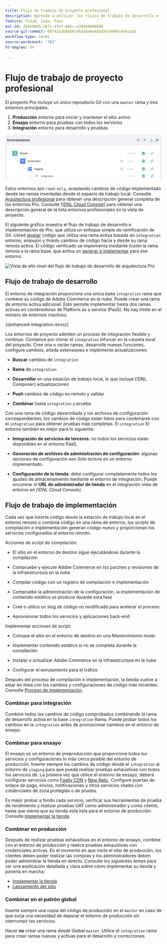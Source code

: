 ```yaml
---
title: Flujo de trabajo de proyecto profesional
description: Aprenda a utilizar los flujos de trabajo de desarrollo e implementación de Pro.
feature: Cloud, Iaas, Paas
exl-id: 103e90d5-2ef2-4fef-845c-439344666b00
source-git-commit: 08f43a3b0a50cdb2a5e8a45bd2e2448bc6dbca2b
workflow-type: tm+mt
source-wordcount: '782'
ht-degree: 0%

---
```


# Flujo de trabajo de proyecto profesional

El proyecto Pro incluye un único repositorio Git con una `master` rama y tres entornos principales:

1. **Producción** entorno para iniciar y mantener el sitio activo
1. **Ensayo** entorno para pruebas con todos los servicios
1. **Integración** entorno para desarrollo y pruebas

![Lista de entornos profesionales](../../assets/pro-environments.png)

Estos entornos son `read-only`, aceptando cambios de código implementado desde las ramas insertadas desde el espacio de trabajo local. Consulte [Arquitectura profesional](pro-architecture.md) para obtener una descripción general completa de los entornos Pro. Consulte [[!DNL Cloud Console]](../project/overview.md#cloud-console) para obtener una descripción general de la lista entornos profesionales en la vista de proyecto.

El siguiente gráfico muestra el flujo de trabajo de desarrollo e implementación de Pro, que utiliza un enfoque simple de ramificación de Git. Usted [revelar](#development-workflow) código que utiliza una rama activa basada en `integration` entorno, _empujón_ y _tirante_ cambios de código hacia y desde su rama remota activa. El código verificado se implementa mediante _fusión_ la rama remota a la rama base, que activa un [generar e implementar](#deployment-workflow) para ese entorno.

![Vista de alto nivel del flujo de trabajo de desarrollo de arquitectura Pro](../../assets/pro-dev-workflow.png)

## Flujo de trabajo de desarrollo

El entorno de integración proporciona una única base `integration` rama que contiene su código de Adobe Commerce en la nube. Puede crear una rama de entorno activa adicional. Esto permite implementar hasta dos ramas activas en contenedores de Platform as a service (PaaS). No hay límite en el número de entornos inactivos.

{{enhanced-integration-envs}}

Los entornos de proyecto admiten un proceso de integración flexible y continuo. Comience por clonar el `integration` bifurcar en la carpeta local del proyecto. Cree una o varias ramas, desarrolle nuevas funciones, configure cambios, añada extensiones e implemente actualizaciones:

- **Buscar** cambios de `integration`

- **Rama** de `integration`

- **Desarrollar** en una estación de trabajo local, lo que incluye [!DNL Composer] actualizaciones

- **Push** cambios de código en remoto y validar

- **Combinar** hasta `integration` y prueba

Con una rama de código desarrollada y los archivos de configuración correspondientes, los cambios de código están listos para combinarse con el `integration` para obtener pruebas más completas. El `integration` El entorno también es mejor para lo siguiente:

- **Integración de servicios de terceros**: no todos los servicios están disponibles en el entorno PaaS.

- **Generación de archivos de administración de configuración**: algunas opciones de configuración son _Solo lectura_ en un entorno implementado.

- **Configuración de la tienda**: debe configurar completamente todos los ajustes de almacenamiento mediante el entorno de integración. Puede encontrar el **URL de administrador de tienda** en el _integración_ vista de entorno en _[!DNL Cloud Console]_.

## Flujo de trabajo de implementación

Cada vez que inserta código desde la estación de trabajo local en el entorno remoto o combina código en una rama de entorno, los scripts de compilación e implementación generan código nuevo y proporcionan los servicios configurados al entorno remoto.

Acciones de script de compilación:

- El sitio en el entorno de destino sigue ejecutándose durante la compilación

- Compruebe y ejecute Adobe Commerce en los parches y revisiones de la infraestructura en la nube

- Compilar código con un registro de compilación e implementación

- Compruebe la administración de la configuración, la implementación de contenido estático se produce durante esta fase

- Cree o utilice un slug de código no modificado para acelerar el proceso

- Aprovisionar todos los servicios y aplicaciones back-end

Implementar acciones de script:

- Coloque el sitio en el entorno de destino en una _Mantenimiento_ modo

- Implementar contenido estático si no se completa durante la compilación

- Instalar o actualizar Adobe Commerce en la infraestructura en la nube

- Configurar el enrutamiento para el tráfico

Después del proceso de compilación e implementación, la tienda vuelve a estar en línea con los cambios y configuraciones de código más recientes. Consulte [Proceso de implementación](../deploy/process.md).

### Combinar para integración

Combine todos los cambios de código comprobados combinando la rama de desarrollo activa en la base `integration` Rama. Puede probar todos los cambios en la `integration` antes de promocionar cambios en el entorno de ensayo.

### Combinar para ensayo

El ensayo es un entorno de preproducción que proporciona todos los servicios y configuraciones lo más cerca posible del entorno de producción. Inserte siempre los cambios de código desde el `integration` al entorno de `staging` para que pueda realizar pruebas exhaustivas con todos los servicios de. La primera vez que utilice el entorno de ensayo, deberá configurar servicios como [Fastly CDN](../cdn/fastly.md) y [New Relic](../monitor/new-relic-service.md). Configure puertas de enlace de pago, envíos, notificaciones y otros servicios vitales con credenciales de zona protegida o de prueba.

Es mejor probar a fondo cada servicio, verificar sus herramientas de prueba de rendimiento y realizar pruebas UAT como administrador y como cliente, hasta que sienta que su tienda está lista para el entorno de producción. Consulte [Implementar la tienda](../deploy/staging-production.md).

### Combinar en producción

Después de realizar pruebas exhaustivas en el entorno de ensayo, combine con el entorno de producción y realice pruebas exhaustivas con credenciales activas. En el momento en que inicie el sitio de producción, los clientes deben poder realizar las compras y los administradores deben poder administrar la tienda en directo. Consulte los siguientes temas para ver una explicación detallada y clara sobre cómo implementar su tienda y ponerla en marcha:

- [Implementar la tienda](../deploy/staging-production.md)
- [Lanzamiento del sitio](../launch/overview.md)

### Combinar en el patrón global

Inserte siempre una copia del código de producción en el `master` en caso de que surja una necesidad de depurar el entorno de producción sin interrumpir los servicios.

Hacer **no** crear una rama desde Global `master`. Utilice el `integration` rama para crear ramas nuevas y activas para el desarrollo y correcciones.
